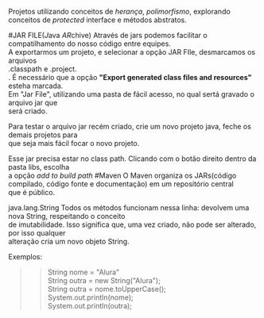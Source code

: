
Projetos utilizando conceitos de _herança_, _polimorfismo_, explorando conceitos de _protected_ interface e métodos abstratos. 

#JAR FILE(*J*ava *AR*chive)
Através de jars podemos facilitar o compatilhamento do nosso código entre equipes. <br/> 
A exportarmos um projeto, e selecionar a opção JAR FIle, desmarcamos os arquivos <br/> 
.classpath e .project. <br/>. 
É necessário que a opção **"Export generated class files and resources"** esteha marcada. <br/> 
Em "Jar File", utilizando uma pasta de fácil acesso, no qual sertá gravado o arquivo jar que <br/> 
será criado. <br/> 

Para testar o arquivo jar recém criado, crie um novo projeto java, feche os demais projetos para<br/> 
que seja mais fácil focar o novo projeto. <br/> 

Esse jar precisa estar no class path. Clicando com o botão direito dentro da pasta libs, escolha<br/> 
a opção _add to build path_
#Maven 
O Maven organiza os JARs(código compilado, código fonte e documentação) em um repositório central<br/> 
que é público.<br/> 


java.lang.String 
Todos os métodos funcionam nessa linha: devolvem uma nova String, respeitando o conceito <br/> 
de imutabilidade. Isso significa que, uma vez criado, não pode ser alterado, por isso qualquer <br/> 
alteração cria um novo objeto String. 
 
Exemplos: <br/>  

>>String nome = "Alura" <br/> 
>>String outra = new String("Alura"); <br/> 
>>String outra = nome.toUpperCase(); <br/> 
>>System.out.println(nome); <br/> 
>>System.out.println(outra); <br/>  

